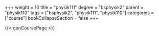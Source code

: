+++
weight = 10
title = "physik111"
degree = "bsphysik2"
parent = "physik110"
tags = ["bsphysik2", "physik111", "physik110"]
categories = ["course"]
bookCollapseSection = false
+++

{{< genCoursePage >}}
